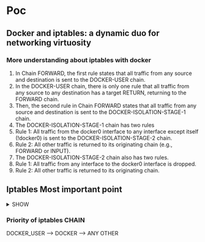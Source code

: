 # Poc 
## Docker and iptables: a dynamic duo for networking virtuosity

### More understanding about iptables with docker 



<ol>
    <li> In Chain FORWARD, the first rule states that all traffic from any source and destination is sent to the DOCKER-USER chain. </li>
    <li> In the DOCKER-USER chain, there is only one rule that all traffic from any source to any destination has a target RETURN, returning to the FORWARD chain.</li>
    <li> Then, the second rule in Chain FORWARD states that all traffic from any source and destination is sent to the DOCKER-ISOLATION-STAGE-1 chain. </li>
    <li> The DOCKER-ISOLATION-STAGE-1 chain has two rules </li>
    <li> Rule 1: All traffic from the docker0 interface to any interface except itself (!docker0) is sent to the DOCKER-ISOLATION-STAGE-2 chain.</li>
    <li> Rule 2: All other traffic is returned to its originating chain (e.g., FORWARD or INPUT). </li>
    <li> The DOCKER-ISOLATION-STAGE-2 chain also has two rules. </li>
    <li> Rule 1: All traffic from any interface to the docker0 interface is dropped. </li>
    <li> Rule 2: All other traffic is returned to its originating chain. </li>
</ol>

## Iptables Most important point 

<details><summary> SHOW </summary> 
<ol>
    <li> Docker installs two custom iptables chains named DOCKER-USER and DOCKER </li>
    <li> it ensures that incoming packets are always checked by these two chains first </li>
    <li> These chains are part of the FORWARD chain </li>
    <li> Any New container we create there iptables rules gonna add in DOCKER chain do not modify this chain manually </li>
    <li> If you need to add any things which gonna load even before DOCKER chain then add them into DOCKER_USER chain </li>
</ol>
</details>

### Priority of iptables CHAIN

<p>  DOCKER_USER --> DOCKER -->  ANY OTHER </p>
